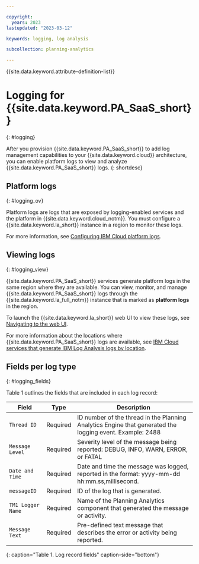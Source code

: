 ```yaml
---

copyright:
  years: 2023
lastupdated: "2023-03-12"

keywords: logging, log analysis

subcollection: planning-analytics

---
```


{{site.data.keyword.attribute-definition-list}}

# Logging for {{site.data.keyword.PA_SaaS_short}}
{: #logging}

After you provision {{site.data.keyword.PA_SaaS_short}} to add log management capabilities to your {{site.data.keyword.cloud}} architecture, you can enable platform logs to view and analyze {{site.data.keyword.PA_SaaS_short}} logs.
{: shortdesc}

## Platform logs
{: #logging_ov}

Platform logs are logs that are exposed by logging-enabled services and the platform in {{site.data.keyword.cloud_notm}}. You must configure a {{site.data.keyword.la_short}} instance in a region to monitor these logs.

For more information, see [Configuring IBM Cloud platform logs](/docs/log-analysis?topic=log-analysis-config_svc_logs).

## Viewing logs
{: #logging_view}

{{site.data.keyword.PA_SaaS_short}} services generate platform logs in the same region where they are available. You can view, monitor, and manage {{site.data.keyword.PA_SaaS_short}} logs through the {{site.data.keyword.la_full_notm}} instance that is marked as **platform logs** in the region.

To launch the {{site.data.keyword.la_short}} web UI to view these logs, see [Navigating to the web UI](/docs/log-analysis?topic=log-analysis-launch).

For more information about the locations where {{site.data.keyword.PA_SaaS_short}} logs are available, see [IBM Cloud services that generate IBM Log Analysis logs by location](/docs/log-analysis?topic=log-analysis-cloud_services_locations#cs_locations_analytics).

## Fields per log type
{: #logging_fields}

Table 1 outlines the fields that are included in each log record:

| Field             | Type       | Description             |
|-------------------|------------|-------------------------|
| `Thread ID`       | Required   | ID number of the thread in the Planning Analytics Engine that generated the logging event. Example: 2488 |
| `Message Level`   | Required   | Severity level of the message being reported: DEBUG, INFO, WARN, ERROR, or FATAL |
| `Date and Time`   | Required   | Date and time the message was logged, reported in the format: yyyy-mm-dd hh:mm.ss,millisecond.|
| `messageID`       | Required   | ID of the log that is generated. |
| `TM1 Logger Name` | Required   | Name of the Planning Analytics component that generated the message or activity. |
| `Message Text`    | Required   | Pre-defined text message that describes the error or activity being reported. |
{: caption="Table 1. Log record fields" caption-side="bottom"}
